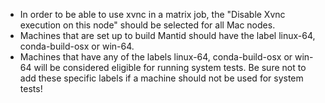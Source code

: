 * In order to be able to use xvnc in a matrix job, the "Disable Xvnc execution on this node" should be selected for all Mac nodes.
* Machines that are set up to build Mantid should have the label linux-64, conda-build-osx or win-64.
* Machines that have any of the labels linux-64, conda-build-osx or win-64 will be considered eligible for running system tests. Be sure not to add these specific labels if a machine should not be used for system tests!
